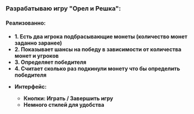 <h3>Разрабатываю игру "Орел и Решка":</h3>
<h4>Реализованно:<h4>
<ul>
    <li>1. Есть два игрока подбрасывающие монеты (количество монет заданно заранее)</li>
    <li>2. Показывает шансы на победу в зависимости от количества монет и угроков</li>
    <li>3. Определяет победителя</li>
    <li>4. Считает сколько раз подкинули монету что бы определить победителя</li>
</ul>

<ul>
<li>Интерфейс:</li>
    <ul>
        <li>Кнопки: Играть / Завершить игру</li>
        <li>Немного стилей для удобства</li>
    </ul>
</ul>
